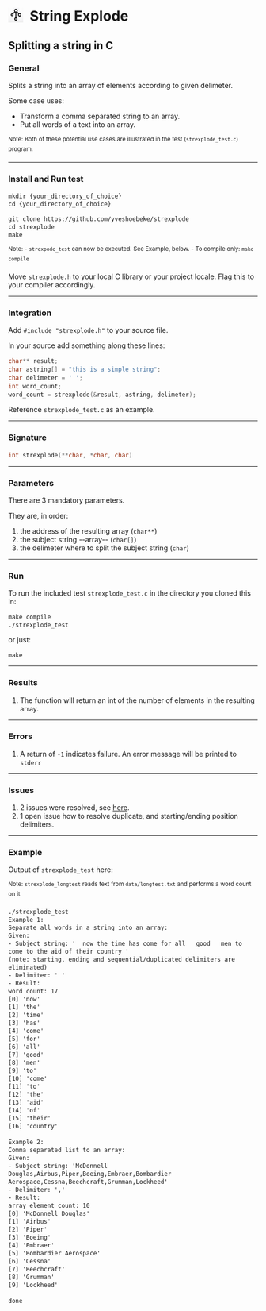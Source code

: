 <h1><img src="docs/string_explode.png" style="height:30px;width:30px;float:left;"/>&nbsp;&nbsp;String Explode</h1>

## Splitting a string in C

### General

Splits a string into an array of elements according to given delimeter.

Some case uses:

- Transform a comma separated string to an array.
- Put all words of a text into an array.

<sup>Note: Both of these potential use cases are illustrated in the test (```strexplode_test.c```) program.</sup>

---

### Install and Run test

```shell
mkdir {your_directory_of_choice}
cd {your_directory_of_choice}
```

```shell
git clone https://github.com/yveshoebeke/strexplode
cd strexplode
make
```

<sup>Note: - ```strexpode_test``` can now be executed. See Example, below. - To compile only: ```make compile```</sup>

Move ```strexplode.h``` to your local C library or your project locale. Flag this to your compiler accordingly.

---

### Integration

Add ```#include "strexplode.h"``` to your source file.

In your source add something along these lines:

```C
char** result;
char astring[] = "this is a simple string";
char delimeter = ' ';
int word_count;
word_count = strexplode(&result, astring, delimeter);
```

Reference ```strexplode_test.c``` as an example.

---

### Signature

```C
int strexplode(**char, *char, char)
```

---

### Parameters

There are 3 mandatory parameters.

They are, in order:

1. the address of the resulting array (```char**```)
1. the subject string --array-- (```char[]```)
1. the delimeter where to split the subject string (```char```)

---

### Run

To run the included test ```strexplode_test.c``` in the directory you cloned this in:

```shell
make compile
./strexplode_test
```

or just:

```shell
make
```

---

### Results

1. The function will return an int of the number of elements in the resulting array.

---

### Errors

1. A return of ```-1``` indicates failure. An error message will be printed to ```stderr```

---

### Issues

1. 2 issues were resolved, see [here](https://github.com/yveshoebeke/strexplode/issues).
1. 1 open issue how to resolve duplicate, and starting/ending position delimiters.

---

### Example

Output of ```strexplode_test``` here:

<sup>Note: ```strexplode_longtest``` reads text from ```data/longtest.txt``` and performs a word count on it.</sup>

```shell
./strexplode_test
Example 1:
Separate all words in a string into an array:
Given:
- Subject string: '  now the time has come for all   good   men to come to the aid of their country '
(note: starting, ending and sequential/duplicated delimiters are eliminated)
- Delimiter: ' '
- Result:
word count: 17
[0] 'now'
[1] 'the'
[2] 'time'
[3] 'has'
[4] 'come'
[5] 'for'
[6] 'all'
[7] 'good'
[8] 'men'
[9] 'to'
[10] 'come'
[11] 'to'
[12] 'the'
[13] 'aid'
[14] 'of'
[15] 'their'
[16] 'country'

Example 2:
Comma separated list to an array:
Given:
- Subject string: 'McDonnell Douglas,Airbus,Piper,Boeing,Embraer,Bombardier Aerospace,Cessna,Beechcraft,Grumman,Lockheed'
- Delimiter: ','
- Result:
array element count: 10
[0] 'McDonnell Douglas'
[1] 'Airbus'
[2] 'Piper'
[3] 'Boeing'
[4] 'Embraer'
[5] 'Bombardier Aerospace'
[6] 'Cessna'
[7] 'Beechcraft'
[8] 'Grumman'
[9] 'Lockheed'

done
```
